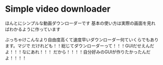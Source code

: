 # Simple video downloader
ほんとにシンプルな動画ダウンローダーです
基本の使い方は実際の画面を見ればわかるように作っています

ぶっちゃけこんなより自由度高くて速度早いダウンローダー何ていくらでもあります。マジで
だけれども！！総じてダウンローダーって！！！GUIだせえんだよ！！！なにあれ！！！
だから！！！！自分好みのGUIが作りたかったんだよ！！！！
